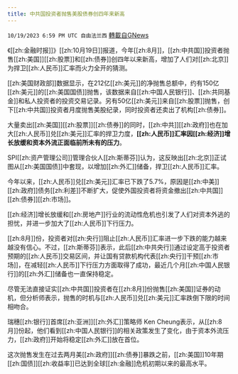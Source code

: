 ```yaml
---
title: 中共国投资者抛售美股债券创四年来新高
---
```

`10/19/2023 6:59 PM UTC 自由法兰西` [轉載自GNews](https://gnews.org/articles/1856243)

《[[zh:金融时报]]》[[zh:10月19日]]报道，今年[[zh:8月]]，[[zh:中共国]]投资者抛售[[zh:美国]][[zh:股票]]和[[zh:债券]]创四年以来新高，增加了人们对[[zh:北京]]为捍卫[[zh:人民币]]汇率而火力全开的猜测。

  

[[zh:美国财政部]]数据显示，在212亿[[zh:美元]]的净抛售总额中，约有150亿[[zh:美元]]的[[zh:美国国债]]抛售，该数据来自[[zh:中国人民银行]]、[[zh:共同基金]]和私人投资者的投资交易记录。另有50亿[[zh:美元]]来自[[zh:股票]]抛售，创下[[zh:中共国]]投资者月度抛售美股纪录，同时投资者还卖出了机构[[zh:债券]]。

  

大量卖出[[zh:美国]][[zh:股票]][[zh:债券]]的同时，[[zh:中共]][[zh:政府]]也在加大[[zh:人民币]]兑[[zh:美元]]汇率的捍卫力度，**[[zh:人民币]]汇率因[[zh:经济]]增长放缓和资本外流正面临前所未有的压力**。

  

SPI[[zh:资产管理公司]]管理合伙人[[zh:斯蒂芬]]认为，这反映出[[zh:北京]]正试图从[[zh:美国国债]]中套现，以增加[[zh:外汇]]储备，捍卫[[zh:人民币]]汇率。

  

今年以来，[[zh:人民币]]兑[[zh:美元]]汇率已下跌了5.7%，原因是[[zh:中美]][[zh:政府]]债务[[zh:利差]]不断扩大，促使外国投资者将资金撤出[[zh:中共国]][[zh:债券]][[zh:市场]]。

  

[[zh:经济]]增长放缓和[[zh:房地产]]行业的流动性危机也引发了人们对资本外逃的担忧，并进一步加大了[[zh:人民币]]下行压力。

  

[[zh:8月]]份，投资者对[[zh:央行]]阻止[[zh:人民币]]汇率进一步下跌的能力越来越没有信心。不过，[[zh:斯蒂芬]]表示，此后[[zh:中共央行]]通过设定高于投资者预期的[[zh:人民币]]交易区间，并让国有贷款机构代表[[zh:央行]]干预[[zh:市场]]，在减轻[[zh:人民币]]下行压力方面取得了成功，最近几个月[[zh:中国人民银行]]的[[zh:外汇]]储备也一直保持稳定。

  

尽管无法直接证实[[zh:中共国]]投资者在[[zh:8月]]份抛售[[zh:美国]]证券的动机，但分析师表示，抛售的时机与[[zh:人民币]]兑[[zh:美元]]汇率跌倒下限的时间相吻合。

  

瑞穗[[zh:银行]]首席[[zh:亚洲]][[zh:外汇]]策略师 Ken Cheung表示，从[[zh:8月]]份起，他们看到[[zh:中国人民银行]]的相关政策发生了变化，由于资本外流压力，[[zh:政府]]开始将稳定[[zh:外汇]]放在首位。

  

这次抛售发生在过去两月美[[zh:政府]][[zh:债券]]暴跌之前，[[zh:美国]]10年期[[zh:国债]][[zh:收益率]]已达到全球[[zh:金融]]危机初期以来的最高水平。
